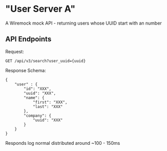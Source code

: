 # "User Server A"
A Wiremock mock API - returning users whose UUID start with an number

## API Endpoints
Request: 

```
GET /api/v3/search?user_uuid={uuid}
```

Response Schema: 
```
{
    "user" : { 
        "id": "XXX",
        "uuid": "XXX", 
        "name": { 
            "first": "XXX", 
            "last": "XXX"
        }, 
        "company": { 
            "uuid": "XXX" 
        } 
    }
}
```
Responds log normal distributed around ~100 - 150ms
